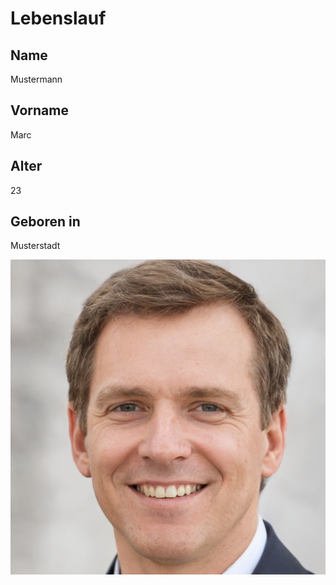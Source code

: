 # Lebenslauf
## Name
Mustermann

## Vorname
Marc

## Alter
23

## Geboren in
Musterstadt

![](image.jpg)